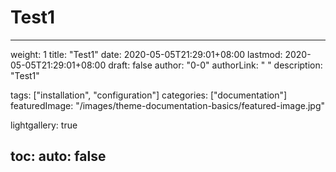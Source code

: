 # Test1

---
weight: 1
title: "Test1"
date: 2020-05-05T21:29:01+08:00
lastmod: 2020-05-05T21:29:01+08:00
draft: false
author: "0-0"
authorLink: " "
description: "Test1"

tags: ["installation", "configuration"]
categories: ["documentation"]
featuredImage: "/images/theme-documentation-basics/featured-image.jpg"

lightgallery: true

toc:
  auto: false
---
